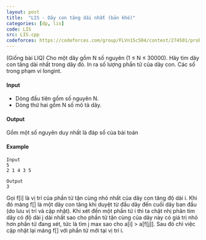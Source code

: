 ```yaml
---
layout: post
title:  "LIS - Dãy con tăng dài nhất (bản khó)"
categories: [dp, lis]
code: LIS
src: LIS.cpp
codeforces: https://codeforces.com/group/FLVn1Sc504/contest/274501/problem/G
---
```




  


(Giống bài LIQ) Cho một dãy gồm N số nguyên (1 ≤ N ≤ 30000). Hãy tìm dãy con tăng dài nhất trong dãy đó. In ra số lượng phần tử của dãy con. Các số trong phạm vi longint.

#### Input

+ Dòng đầu tiên gồm số nguyên N.
+ Dòng thứ hai gồm N số mô tả dãy.

#### Output

Gồm một số nguyên duy nhất là đáp số của bài toán

#### Example

```
Input
5
2 1 4 3 5

Output
3
```

<!--more-->



Gọi f[i] là vị trí của phần tử tận cùng nhỏ nhất của dãy con tăng độ dài i. Khi đó mảng f[] là một dãy con tăng khi duyệt từ đầu dãy đến cuối dãy ban đầu (do lưu vị trí và cập nhật). Khi xét đến một phần tử i thì ta chặt nhị phân tìm dãy có độ dài j dài nhất sao cho phần tử tận cùng của dãy này có giá trị nhỏ hơn phần tử đang xét, tức là tìm j max sao cho a[i] > a[f[j]]. Sau đó chỉ việc cập nhật lại mảng f[] với phần tử mới tại vị trí i.
